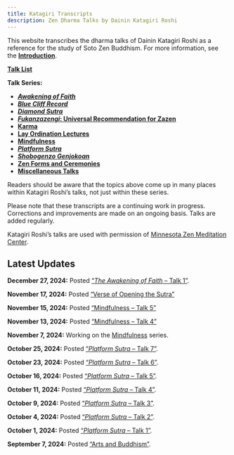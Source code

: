 ```yaml
---
title: Katagiri Transcripts
description: Zen Dharma Talks by Dainin Katagiri Roshi
---
```


This website transcribes the dharma talks of Dainin Katagiri Roshi as a reference for the study of Soto Zen Buddhism. For more information, see the [**Introduction**](about).

[**Talk List**](list)

**Talk Series:**

- [***Awakening of Faith***](awakening-of-faith)
- [***Blue Cliff Record***](blue-cliff-record)
- [***Diamond Sutra***](diamond-sutra)
- [***Fukanzazengi*: Universal Recommendation for Zazen**](fukanzazengi)
- [**Karma**](karma)
- [**Lay Ordination Lectures**](lay-ordination)
- [**Mindfulness**](mindfulness)
- [***Platform Sutra***](platform-sutra)
- [***Shobogenzo Genjokoan***](genjokoan)
- [**Zen Forms and Ceremonies**](zen-forms)
- [**Miscellaneous Talks**](miscellaneous)

Readers should be aware that the topics above come up in many places within Katagiri Roshi’s talks, not just within these series. 

Please note that these transcripts are a continuing work in progress. Corrections and improvements are made on an ongoing basis. Talks are added regularly. 

Katagiri Roshi’s talks are used with permission of [Minnesota Zen Meditation Center](https://www.mnzencenter.org/katagiri-project.html).

## Latest Updates

**December 27, 2024:** Posted [“*The Awakening of Faith* – Talk 1”](1984-03-16-Awakening-of-Faith-Talk-1).

**November 17, 2024:** Posted [“Verse of Opening the Sutra”](1986-07-23-Verse-of-Opening-the-Sutra)

**November 15, 2024:** Posted [“Mindfulness – Talk 5”](1984-03-25-Mindfulness-Talk-5)

**November 13, 2024:** Posted [“Mindfulness – Talk 4”](1984-03-24-Mindfulness-Talk-4)

**November 7, 2024:** Working on the [Mindfulness](mindfulness) series.

**October 25, 2024:** Posted [“*Platform Sutra* – Talk 7”](1987-04-24-Platform-Sutra-Talk-7).

**October 23, 2024:** Posted [“*Platform Sutra* – Talk 6”](1987-04-17-Platform-Sutra-Talk-6).

**October 16, 2024:** Posted [“*Platform Sutra* – Talk 5”](1987-04-10-Platform-Sutra-Talk-5).

**October 11, 2024:** Posted [“*Platform Sutra* – Talk 4”](1987-04-03-Platform-Sutra-Talk-4).

**October 9, 2024:** Posted [“*Platform Sutra* – Talk 3”](1987-03-27-Platform-Sutra-Talk-3).

**October 4, 2024:** Posted [“*Platform Sutra* – Talk 2”](1987-03-20-Platform-Sutra-Talk-2).

**October 1, 2024:** Posted [“*Platform Sutra* – Talk 1”](1987-03-06-Platform-Sutra-Talk-1).

**September 7, 2024:** Posted [“Arts and Buddhism”](https://katagiritranscripts.net/1983-10-29-Arts-and-Buddhism).

